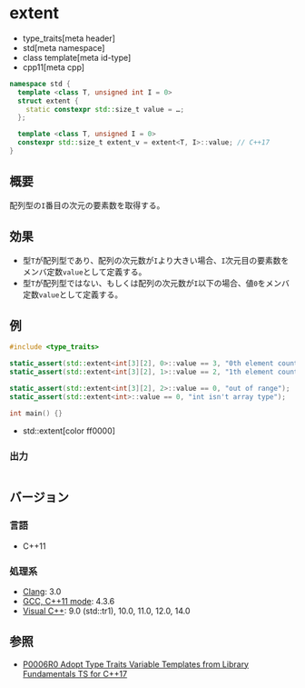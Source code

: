 # extent
* type_traits[meta header]
* std[meta namespace]
* class template[meta id-type]
* cpp11[meta cpp]

```cpp
namespace std {
  template <class T, unsigned int I = 0>
  struct extent {
    static constexpr std::size_t value = …;
  };

  template <class T, unsigned I = 0>
  constexpr std::size_t extent_v = extent<T, I>::value; // C++17
}
```

## 概要
配列型の`I`番目の次元の要素数を取得する。


## 効果
- 型`T`が配列型であり、配列の次元数が`I`より大きい場合、`I`次元目の要素数をメンバ定数`value`として定義する。
- 型`T`が配列型ではない、もしくは配列の次元数が`I`以下の場合、値`0`をメンバ定数`value`として定義する。


## 例
```cpp
#include <type_traits>

static_assert(std::extent<int[3][2], 0>::value == 3, "0th element count is 3");
static_assert(std::extent<int[3][2], 1>::value == 2, "1th element count is 2");

static_assert(std::extent<int[3][2], 2>::value == 0, "out of range");
static_assert(std::extent<int>::value == 0, "int isn't array type");

int main() {}
```
* std::extent[color ff0000]

### 出力
```
```

## バージョン
### 言語
- C++11

### 処理系
- [Clang](/implementation.md#clang): 3.0
- [GCC, C++11 mode](/implementation.md#gcc): 4.3.6
- [Visual C++](/implementation.md#visual_cpp): 9.0 (std::tr1), 10.0, 11.0, 12.0, 14.0


## 参照
- [P0006R0 Adopt Type Traits Variable Templates from Library Fundamentals TS for C++17](http://www.open-std.org/jtc1/sc22/wg21/docs/papers/2015/p0006r0.html)
